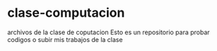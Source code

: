 # clase-computacion
archivos de la clase de coputacion
Esto es un repositorio para probar codigos o subir mis trabajos de la clase
